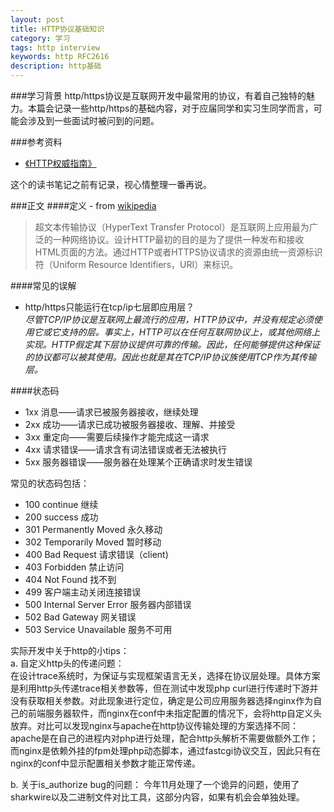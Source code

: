 ```yaml
---
layout: post
title: HTTP协议基础知识
category: 学习
tags: http interview
keywords: http RFC2616
description: http基础
---
```


###学习背景
http/https协议是互联网开发中最常用的协议，有着自己独特的魅力。本篇会记录一些http/https的基础内容，对于应届同学和实习生同学而言，可能会涉及到一些面试时被问到的问题。

###参考资料  

- [《HTTP权威指南》](https://book.douban.com/subject/10746113/)

这个的读书笔记之前有记录，视心情整理一番再说。 

###正文
####定义 - from [wikipedia](https://zh.wikipedia.org/wiki/%E8%B6%85%E6%96%87%E6%9C%AC%E4%BC%A0%E8%BE%93%E5%8D%8F%E8%AE%AE)
> 超文本传输协议（HyperText Transfer Protocol）是互联网上应用最为广泛的一种网络协议。设计HTTP最初的目的是为了提供一种发布和接收HTML页面的方法。通过HTTP或者HTTPS协议请求的资源由统一资源标识符（Uniform Resource Identifiers，URI）来标识。

####常见的误解
- http/https只能运行在tcp/ip七层即应用层？  
*尽管TCP/IP协议是互联网上最流行的应用，HTTP协议中，并没有规定必须使用它或它支持的层。事实上，HTTP可以在任何互联网协议上，或其他网络上实现。HTTP假定其下层协议提供可靠的传输。因此，任何能够提供这种保证的协议都可以被其使用。因此也就是其在TCP/IP协议族使用TCP作为其传输层。*

####状态码
- 1xx 消息——请求已被服务器接收，继续处理
- 2xx 成功——请求已成功被服务器接收、理解、并接受
- 3xx 重定向——需要后续操作才能完成这一请求
- 4xx 请求错误——请求含有词法错误或者无法被执行
- 5xx 服务器错误——服务器在处理某个正确请求时发生错误

常见的状态码包括：
- 100 continue 继续
- 200 success 成功
- 301 Permanently Moved 永久移动
- 302 Temporarily Moved 暂时移动
- 400 Bad Request 请求错误（client)
- 403 Forbidden 禁止访问
- 404 Not Found 找不到
- 499 客户端主动关闭连接错误
- 500 Internal Server Error 服务器内部错误
- 502 Bad Gateway 网关错误
- 503 Service Unavailable 服务不可用


实际开发中关于http的小tips：  
a. 自定义http头的传递问题：  
	在设计trace系统时，为保证与实现框架语言无关，选择在协议层处理。具体方案是利用http头传递trace相关参数等，但在测试中发现php curl进行传递时下游并没有获取相关参数。对此现象进行定位，确定是公司应用服务器选择nginx作为自己的前端服务器软件，而nginx在conf中未指定配置的情况下，会将http自定义头放弃。对比可以发现nginx与apache在http协议传输处理的方案选择不同：apache是在自己的进程内对php进行处理，配合http头解析不需要做额外工作；而nginx是依赖外挂的fpm处理php动态脚本，通过fastcgi协议交互，因此只有在nginx的conf中显示配置相关参数才能正常传递。
	
b. 关于is_authorize bug的问题：
    今年11月处理了一个诡异的问题，使用了sharkwire以及二进制文件对比工具，这部分内容，如果有机会会单独处理。











 


